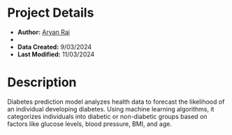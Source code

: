 # Project Details

- **Author:** [Aryan Rai](https://github.com/Aryanrai23)
- 
- **Data Created:** 9/03/2024
- **Last Modified:** 11/03/2024

# Description

Diabetes prediction model analyzes health data to forecast the likelihood of an individual developing diabetes. Using machine learning algorithms, it categorizes individuals into diabetic or non-diabetic groups based on factors like glucose levels, blood pressure, BMI, and age.
